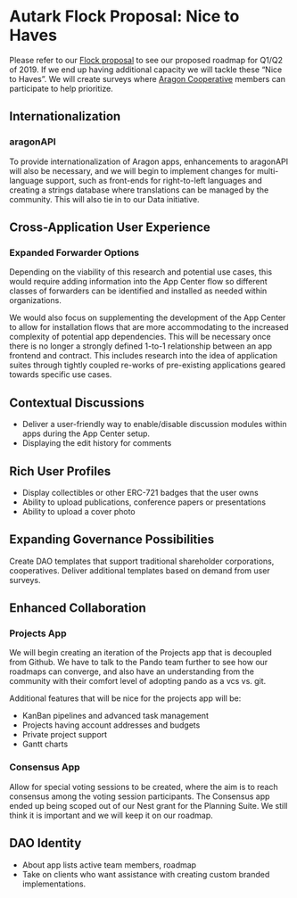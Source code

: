 # Autark Flock Proposal: Nice to Haves
Please refer to our [Flock proposal](https://github.com/AutarkCo/flock/blob/master/teams/Autark/2019Q1-2.md) to see our proposed roadmap for Q1/Q2 of 2019. If we end up having additional capacity we will tackle these “Nice to Haves”. We will create surveys where [Aragon Cooperative](https://forum.aragon.org/t/community-initiative-aragon-cooperative/356) members can participate to help prioritize.

## Internationalization
### aragonAPI
To provide internationalization of Aragon apps, enhancements to aragonAPI will also be necessary, and we will begin to implement changes for multi-language support, such as front-ends for right-to-left languages and creating a strings database where translations can be managed by the community. This will also tie in to our Data initiative.
## Cross-Application User Experience
### Expanded Forwarder Options
Depending on the viability of this research and potential use cases, this would require adding information into the App Center flow so different classes of forwarders can be identified and installed as needed within organizations. 

We would also focus on supplementing the development of the App Center to allow for installation flows that are more accommodating to the increased complexity of potential app dependencies. This will be necessary once there is no longer a strongly defined 1-to-1 relationship between an app frontend and contract. This includes research into the idea of application suites through tightly coupled re-works of pre-existing applications geared towards specific use cases.
## Contextual Discussions
- Deliver a user-friendly way to enable/disable discussion modules within apps during the App Center setup.
- Displaying the edit history for comments
## Rich User Profiles
- Display collectibles or other ERC-721 badges that the user owns
- Ability to upload publications, conference papers or presentations
- Ability to upload a cover photo
## Expanding Governance Possibilities
Create DAO templates that support traditional shareholder corporations, cooperatives. Deliver additional templates based on demand from user surveys.

## Enhanced Collaboration
### Projects App
We will begin creating an iteration of the Projects app that is decoupled from Github. We have to talk to the Pando team further to see how our roadmaps can converge, and also have an understanding from the community with their comfort level of adopting pando as a vcs vs. git. 

Additional features that will be nice for the projects app will be:
- KanBan pipelines and advanced task management
- Projects having account addresses and budgets
- Private project support
- Gantt charts
### Consensus App
Allow for special voting sessions to be created, where the aim is to reach consensus among the voting session participants.
The Consensus app ended up being scoped out of our Nest grant for the Planning Suite. We still think it is important and we will keep it on our roadmap. 
## DAO Identity
- About app lists active team members, roadmap
- Take on clients who want assistance with creating custom branded implementations. 

